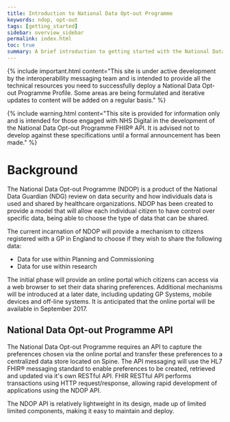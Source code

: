 ```yaml
---
title: Introduction to National Data Opt-out Programme
keywords: ndop, opt-out
tags: [getting_started]
sidebar: overview_sidebar
permalink: index.html
toc: true
summary: A brief introduction to getting started with the National Data Opt-out Programme FHIR&reg; API
---
```


{% include important.html content="This site is under active development by the interoperability messaging team and is intended to provide all the technical resources you need to successfully deploy a National Data Opt-out Programme Profile. Some areas are being formulated and iterative updates to content will be added on a regular basis." %}

{% include warning.html content="This site is provided for information only and is intended for those engaged with NHS Digital in the development of the National Data Opt-out Programme FHIR&reg; API. It is advised not to develop against these specifications until a formal announcement has been made." %}

# Background #

The National Data Opt-out Programme (NDOP) is a product of the National Data Guardian (NDG) review on data security and how individuals data is used and shared by healthcare organizations.  NDOP has been created to provide a model that will allow each individual citizen to have control over specific data, being able to choose the type of data that can be shared.

The current incarnation of NDOP will provide a mechanism to citizens registered with a GP in England to choose if they wish to share the following data:

- Data for use within Planning and Commissioning
- Data for use within research


The initial phase will provide an online portal which citizens can access via a web browser to set their data sharing preferences. Additional mechanisms will be introduced at a later date, including updating GP Systems, mobile devices and off-line systems. It is anticipated that the online portal will be available in September 2017.

## National Data Opt-out Programme API ##

The National Data Opt-out Programme requires an API to capture the preferences chosen via the online portal and transfer these preferences to a centralized data store located on Spine. The API messaging will use the HL7 FHIR&reg; messaging standard to enable preferences to be created, retrieved and updated via it's own RESTful API. FHIR RESTful API performs transactions using HTTP request/response, allowing rapid development of applications using the NDOP API.

The NDOP API is relatively lightweight in its design, made up of limited limited components, making it easy to maintain and deploy.

